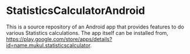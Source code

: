 # StatisticsCalculatorAndroid
This is a source repository of an Android app that provides features to do various Statistics calculations.
The app itself can be installed from, https://play.google.com/store/apps/details?id=name.mukul.statisticscalculator.
